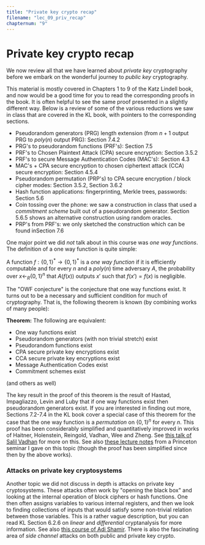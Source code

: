 ```yaml
---
title: "Private key crypto recap"
filename: "lec_09_priv_recap"
chapternum: "9"
---
```



# Private key crypto recap


We now review all that we have learned about _private key_ cryptography before we embark on the wonderful
journey to _public key_ cryptography.


This material is mostly covered in Chapters 1 to 9 of the Katz Lindell book, and now would be a good time for you to read the corresponding proofs
in the book. It is often helpful to see the same proof presented in a slightly different way.
Below is a review of some of the various reductions we saw in class that are covered in the KL book, with pointers to the corresponding sections.



* Pseudorandom generators (PRG) length extension (from $n+1$ output PRG to $poly(n)$ output PRG): Section 7.4.2
* PRG's to pseudorandom functions (PRF's): Section 7.5
* PRF's to Chosen Plaintext Attack (CPA) secure encryption: Section 3.5.2
* PRF's to secure Message Authentication Codes (MAC's): Section 4.3
* MAC's + CPA secure encryption to chosen ciphertext attack (CCA) secure encryption: Section 4.5.4
* Pseudorandom permutation (PRP's) to CPA secure encryption / block cipher modes: Section 3.5.2, Section 3.6.2
* Hash function applications: fingerprinting, Merkle trees, passwords: Section 5.6
* Coin tossing over the phone: we saw a construction in class that used a _commitment scheme_ built out of a pseudorandom generator. Section 5.6.5 shows an alternative construction using random oracles.
* PRP's from PRF's: we only sketched the construction which can be found inSection 7.6

One major point we did _not_ talk about in this course was _one way functions_. The definition of a one way function is quite simple:

A function $f:\{0,1\}^*\rightarrow\{0,1\}^*$ is a _one way function_ if it is efficiently computable and for every $n$ and a $poly(n)$ time adversary $A$,
the probability over $x\leftarrow_R\{0,1\}^n$ that $A(f(x))$ outputs $x'$ such that $f(x')=f(x)$ is negligible.

The "OWF conjecture" is the conjecture that one way functions exist. It turns out to be a necessary and sufficient condition for much of cryptography.
That is, the following theorem is known (by combining works of many people):

__Theorem:__ The following are equivalent:
* One way functions exist
* Pseudorandom generators (with non trivial stretch) exist
* Pseudorandom functions exist
* CPA secure private key encryptions exist
* CCA secure private key encryptions exist
* Message Authentication Codes exist
* Commitment schemes exist

(and others as well)

The key result in the proof of this theorem is the result of Hastad, Impagliazzo, Levin and Luby that if one way functions exist then pseudorandom generators exist.
If you are interested in finding out more,
Sections 7.2-7.4 in the KL book cover a special case of this theorem for the case that the one way function is a _permutation_ on $\{0,1\}^n$ for every $n$.
This proof has been considerably simplified and quantitatively improved in works of Haitner, Holenstein, Reingold, Vadhan, Wee and Zheng. See [this talk of Salil Vadhan](http://people.seas.harvard.edu/~salil/research/CompEnt-abs.html) for more on this.  See also [these lecture notes](http://www.cs.princeton.edu/courses/archive/spring08/cos598D/scribe3.pdf) from a Princeton seminar I gave on this topic (though the proof has been simplified since then by the above works).

### Attacks on private key cryptosystems

Another topic we did not discuss in depth   is attacks on private key cryptosystems.
These attacks often work by "opening the black box" and looking at the internal operation of block ciphers or hash functions.
One then often assigns variables to various internal registers, and then we look to finding collections of inputs that would satisfy some non-trivial relation between those variables. This is a rather vague description, but you can read KL Section 6.2.6 on _linear_ and _differential_ cryptanalysis for more information. See also [this course of Adi Shamir](http://www.cs.tau.ac.il/~tromer/SKC2006/). There is also the fascinating area of _side channel_ attacks on both public and private key crypto.
